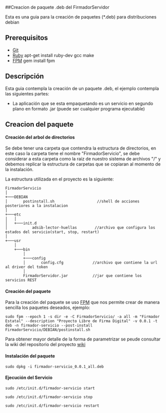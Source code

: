   
##Creacion de paquete .deb del FirmadorServidor

Esta es una guia para la creación de paquetes (*.deb) para distribuciones debian

## Prerequisitos

- [Git](https://git-scm.com/)
- [Ruby](https://www.ruby-lang.org/es/) apt-get install ruby-dev gcc make
- [FPM](https://github.com/jordansissel/fpm) gem install fpm

## Descripción

Esta guia contempla la creación de un paquete .deb, el ejemplo contempla las siguientes partes:

- La aplicación que se esta empaquetando es un servicio en segundo plano en formato .jar (puede ser cualquier programa ejecutable)


## Creacion del paquete

#### Creación del arbol de directorios
Se debe tener una carpeta que contendra la estructura de directorios, en este caso la carpeta tiene el nombre "FirmadorServicio", se debe considerar a esta carpeta como la raiz de nuestro sistema de archivos "/" y debemos replicar la estructura de carpetas que se copiaran al momento de la instalación.

La estructura utilizada en el proyecto es la siguiente:

```
FirmadorServicio    
│
+───DEBIAN                              
│       postinstall.sh                   //shell de acciones posteriores a la instalacion
│   
+───etc                                 
│   │   
│   +───init.d
│           adsib-lector-huellas        //archivo que configura los estados del servicio(start, stop, restart)
│   
+───usr
    │   
    +───bin
        │   
        +───config
        │       config.cfg             //archivo que contiene la url al driver del token
        │   
        FirmadorServidor.jar           //jar que contiene los servicios REST
```

#### Creación del paquete
Para la creación del paquete se uso [FPM](https://github.com/jordansissel/fpm) que nos permite crear de manera sencilla los paquetes deseados, ejemplo:

```
sudo fpm --epoch 1 -s dir -e -C FirmadorServicio/ -a all -m "Firmador Estatal" --description "Proyecto Libre de Firma Digital" -v 0.0.1 -t deb -n firmador-servicio --post-install FirmadorServicio/DEBIAN/postinstall.sh
```

Para obtener mayor detalle de la forma de parametrizar se peude consultar la wiki del repositorio del proyecto [wiki](https://github.com/jordansissel/fpm/wiki)

#### Instalación del paquete

```
sudo dpkg -i firmador-servicio_0.0.1_all.deb
```

#### Ejecución del Servicio

```
sudo /etc/init.d/firmador-servicio start

sudo /etc/init.d/firmador-servicio stop

sudo /etc/init.d/firmador-servicio restart
```